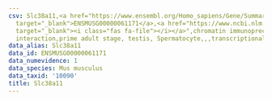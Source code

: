 ```yaml
---
csv: Slc38a11,<a href="https://www.ensembl.org/Homo_sapiens/Gene/Summary?db=core;g=ENSMUSG00000061171"
  target="_blank">ENSMUSG00000061171</a>,<a href="https://www.ncbi.nlm.nih.gov/pubmed/25450459"
  target="_blank"><i class="fas fa-file"></i></a>",chromatin immunoprecipitation assay,direct
  interaction,prime adult stage, testis, Spermatocyte,,,transcriptional regulation,
data_alias: Slc38a11
data_id: ENSMUSG00000061171
data_numevidence: 1
data_species: Mus musculus
data_taxid: '10090'
title: Slc38a11
---
```

